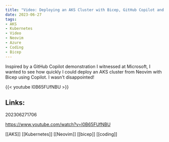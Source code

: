 ```yaml
---
title: "Video: Deploying an AKS Cluster with Bicep, GitHub Copilot and Neovim"
date: 2023-06-27
tags:
- AKS
- Kubernetes
- Video
- Neovim
- Azure
- Coding
- Bicep
---
```


Inspired by a GitHub Copilot demonstration I witnessed at Microsoft, I wanted to see how quickly I could deploy an AKS cluster from Neovim with Bicep using Copilot. I wasn't disappointed!

{{< youtube l0B65FUfNBU >}}

## Links:

202306271706

https://www.youtube.com/watch?v=l0B65FUfNBU

[[AKS]]
[[Kubernetes]]
[[Neovim]]
[[bicep]]
[[coding]]

